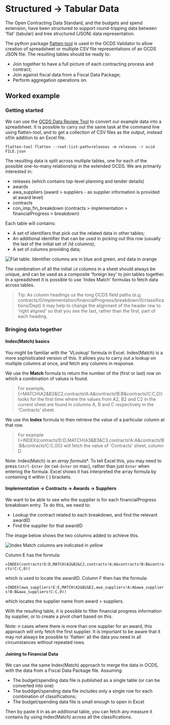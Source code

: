# Structured -> Tabular Data

The Open Contracting Data Standard, and the budgets and spend extension, have been structured to support round-tripping data between 'flat' (tabular) and tree structured (JSON) data representation.

The python package [flatten-tool](https://flatten-tool.readthedocs.io/en/latest/) is used in the OCDS Validator to allow creation of spreadsheet or multiple CSV file representations of an OCDS JSON file. The resulting tables should be ready to:

* Join together to have a full picture of each contracting process and contract;
* Join against fiscal data from a Fiscal Data Package;
* Perform aggregation operations on.

## Worked example

### Getting started

We can use the [OCDS Data Review Tool](http://standard.open-contracting.org/validator/) to convert our example data into a spreadsheet. It is possible to carry out the same task at the command line using flatten-tool, and to get a collection of CSV files as the output, instead of/in addition to an Excel file.

```
flatten-tool flatten --root-list-path=releases -m releases -r ocid FILE.json
```

The resulting data is split across multiple tables, one for each of the possible one-to-many relationship in the extended OCDS. We are primarily interested in:

* releases (which contains top-level planning and tender details)
* awards
* awa_suppliers (award > suppliers - as supplier information is provided at award level)
* contracts
* con_imp_fin_breakdown (contracts > implementation > financialProgress > breakdown)

Each table will contains:

* A set of identifiers that pick out the related data in other tables; 
* An additional identifier that can be used in picking out this row (usually the last of the initial set of /id columns);
* A set of columns providing data;

![Flat table. Identifier columns are in blue and green, and data in orange](images/flat-table.png)

The combination of all the initial `id` columns in a sheet should always be unique, and can be used as a composite 'foreign key' to join tables together. In a spreadsheet it is possible to use 'Index Match' formulas to fetch data across tables. 

> Tip: As column headings us the long OCDS field paths (e.g. contracts/0/implementation/financialProgress/breakdown/0/classifications/Dept) it may help to change the alignment of the header row to 'right aligned' so that you see the last, rather than the first, part of each heading. 

### Bringing data together

#### Index(Match) basics

You might be familiar with the 'VLookup' formula in Excel. Index(Match) is a more sophisticated version of this. It allows you to carry out a lookup on multiple columns at once, and fetch any columns in response. 

We use the **Match** formula to return the number of the (first or last) row on which a combination of values is found. 

> For example, {=MATCH(A2&B2&C2,contracts!A:A&contracts!B:B&contracts!C:C,0)} looks for the first time where the values from A2, B2 and C2 in the current sheet are found in columns A, B and C respectively in the 'Contracts' sheet. 

We use the **Index** formula to then retrieve the value of a particular column at that row.

> For example {=INDEX(contracts!D:D,MATCH(A3&B3&C3,contracts!A:A&contracts!B:B&contracts!C:C,0))} will fetch the value of 'Contracts' sheet, column D. 

Note: Index(Match) is an *array formula**. To tell Excel this, you may need to press `Cntrl-Enter` (or `Cmd-Enter` on mac), rather than just `Enter` when entering the formula. Excel shows it has interpreted the array formula by containing it within { } brackets. 

#### Implementation -> Contracts -> Awards -> Suppliers

We want to be able to see who the supplier is for each financialProgress breakdown entry. To do this, we need to:

- Lookup the contract related to each breakdown, and find the relevant awardID
- Find the supplier for that awardID

The image below shows the two columns added to achieve this. 

![Index Match columns are indicated in yellow](images/flat-formula.png)

Column E has the formula:

`=INDEX(contracts!D:D,MATCH(A2&B2&C2,contracts!A:A&contracts!B:B&contracts!C:C,0))` 

which is used to locate the awardID. Column F then has the formula:

`=INDEX(awa_suppliers!E:E,MATCH(A2&B2&E2,awa_suppliers!A:A&awa_suppliers!B:B&awa_suppliers!C:C,0))` 

which locates the supplier name from award > suppliers. 

With the resulting table, it is possible to filter financial progress information by supplier, or to create a pivot chart based on this. 

Note: n cases where there is more than one supplier for an award, this approach will only fetch the first supplier. It is important to be aware that it may not always be possible to 'flatten' all the data you need in all circumstances without repeated rows. 

#### Joining to Financial Data

We can use the same Index(Match) approach to merge the data in OCDS, with the data from a Fiscal Data Package file. Assuming:

* The budget/spending data file is published as a single table (or can be converted into one)
* The buddget/spending data file includes only a single row for each combination of classifications;
* The budget/spending data file is small enough to open in Excel

Then by paste it in as an additional table, you can fetch any measure it contains by using Index(Match) across all the classifications.
